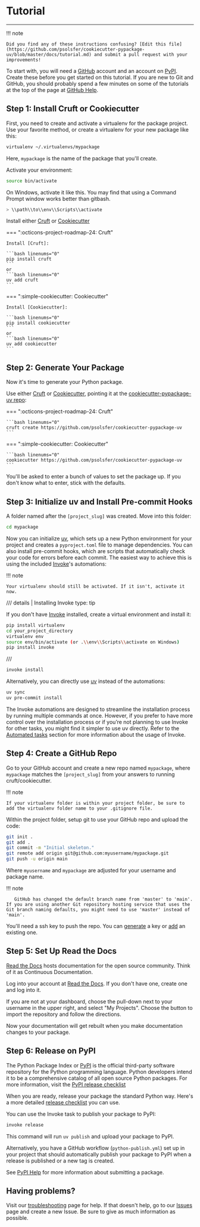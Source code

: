 # Tutorial

----

!!! note

    Did you find any of these instructions confusing? [Edit this file](https://github.com/psolsfer/cookiecutter-pypackage-uv/blob/master/docs/tutorial.md) and submit a pull request with your improvements!

To start with, you will need a [GitHub] account and an account on [PyPI]. Create these before you get started on this tutorial. If you are new to Git and GitHub, you should probably spend a few minutes on some of the tutorials at the top of the page at [GitHub Help].

## Step 1: Install Cruft or Cookiecutter

First, you need to create and activate a virtualenv for the package project. Use your favorite method, or create a virtualenv for your new package like this:

```bash linenums="0"
virtualenv ~/.virtualenvs/mypackage
```

Here, `mypackage` is the name of the package that you'll create.

Activate your environment:

```bash linenums="0"
source bin/activate
```

On Windows, activate it like this. You may find that using a Command Prompt window works better than gitbash.

```powershell linenums="0"
> \\path\\to\\env\\Scripts\\activate
```

Install either [Cruft] or [Cookiecutter]

=== ":octicons-project-roadmap-24: Cruft"

    Install [Cruft]:

    ```bash linenums="0"
    pip install cruft
    ```
    or
    ```bash linenums="0"
    uv add cruft
    ```

=== ":simple-cookiecutter: Cookiecutter"

    Install [Cookiecutter]:

    ```bash linenums="0"
    pip install cookiecutter
    ```
    or
    ```bash linenums="0"
    uv add cookiecutter
    ```

## Step 2: Generate Your Package

Now it's time to generate your Python package.

Use either [Cruft] or [Cookiecutter], pointing it at the [cookiecutter-pypackage-uv repo](https://github.com/psolsfer/cookiecutter-pypackage-uv):

=== ":octicons-project-roadmap-24: Cruft"

    ```bash linenums="0"
    cruft create https://github.com/psolsfer/cookiecutter-pypackage-uv
    ```

=== ":simple-cookiecutter: Cookiecutter"

    ```bash linenums="0"
    cookiecutter https://github.com/psolsfer/cookiecutter-pypackage-uv
    ```

You'll be asked to enter a bunch of values to set the package up.
If you don't know what to enter, stick with the defaults.

## Step 3: Initialize uv and Install Pre-commit Hooks

A folder named after the ``[project_slug]`` was created. Move into this folder:

```bash linenums="0"
cd mypackage
```

Now you can initialize [uv], which sets up a new Python environment for your project and creates a `pyproject.toml` file to manage dependencies. You can also install pre-commit hooks, which are scripts that automatically check your code for errors before each commit. The easiest way to achieve this is using the included [Invoke]'s automations:

!!! note

    Your virtualenv should still be activated. If it isn't, activate it now.

/// details | Installing Invoke
    type: tip

If you don't have [Invoke] installed, create a virtual environment and install it:

```bash linenums="0"
pip install virtualenv
cd your_project_directory
virtualenv env
source env/bin/activate (or .\\env\\Scripts\\activate on Windows)
pip install invoke
```

///

```bash linenums="0"
invoke install
```

Alternatively, you can directly use [uv] instead of the automations:

```bash linenums="0"
uv sync
uv pre-commit install
```

The Invoke automations are designed to streamline the installation process by running multiple commands at once. However, if you prefer to have more control over the installation process or if you’re not planning to use Invoke for other tasks, you might find it simpler to use uv directly. Refer to the [Automated tasks](automated_tasks.md) section for more information about the usage of Invoke.

## Step 4: Create a GitHub Repo

Go to your GitHub account and create a new repo named `mypackage`, where `mypackage` matches the `[project_slug]` from your answers to running cruft/cookiecutter.

!!! note

    If your virtualenv folder is within your project folder, be sure to add the virtualenv folder name to your .gitignore file.

Within the project folder, setup git to use your GitHub repo and upload the code:

```bash linenums="0"
git init .
git add .
git commit -m "Initial skeleton."
git remote add origin git@github.com:myusername/mypackage.git
git push -u origin main
```

Where `myusername` and `mypackage` are adjusted for your username and package name.

!!! note

       GitHub has changed the default branch name from 'master' to 'main'. If you are using another Git repository hosting service that uses the Git branch naming defaults, you might need to use 'master' instead of 'main'.

You'll need a ssh key to push the repo. You can [generate] a key or [add] an existing one.

[generate]: https://help.github.com/articles/generating-a-new-ssh-key-and-adding-it-to-the-ssh-agent/
[add]: https://help.github.com/articles/adding-a-new-ssh-key-to-your-github-account/

## Step 5: Set Up Read the Docs

[Read the Docs] hosts documentation for the open source community. Think of it as Continuous Documentation.

Log into your account at [Read the Docs]. If you don't have one, create one and log into it.

If you are not at your dashboard, choose the pull-down next to your username in the upper right, and select "My Projects". Choose the button to import the repository and follow the directions.

Now your documentation will get rebuilt when you make documentation changes to your package.

## Step 6: Release on PyPI

The Python Package Index or [PyPI] is the official third-party software repository for the Python programming language. Python developers intend it to be a comprehensive catalog of all open source Python packages. For more information, visit the [PyPI release checklist]

When you are ready, release your package the standard Python way. Here's a more detailed [release checklist](pypi_release_checklist.md) you can use.

You can use the Invoke task to publish your package to PyPI:

```bash linenums="0"
invoke release
```

This command will run `uv publish` and upload your package to PyPI.

Alternatively, you have a GitHub workflow (`python-publish.yml`) set up in your project that should automatically publish your package to PyPI when a release is published or a new tag is created.

See [PyPI Help] for more information about submitting a package.

## Having problems?

Visit our [troubleshooting](troubleshooting.md) page for help. If that doesn't help, go to our [Issues] page and create a new Issue. Be sure to give as much information as possible.

[Cookiecutter]: https://cookiecutter.readthedocs.io/
[Cruft]: https://cruft.github.io/cruft/
[GitHub]: https://github.com/
[GitHub Help]: https://help.github.com/
[Invoke]: https://www.pyinvoke.org/
[Issues]: <https://github.com/psolsfer/cookiecutter-pypackage-uv/issues>
[uv]: <https://docs.astral.sh/uv/>
[PyPI]: https://pypi.python.org/pypi
[PyPI Help]: https://pypi.org/help/#publishing
[PyPI release checklist]: pypi_release_checklist.md
[Read the Docs]: <https://readthedocs.org/>
